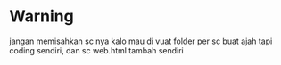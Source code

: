 # Warning
jangan memisahkan sc nya kalo mau 
di vuat folder per sc buat ajah tapi
coding sendiri, dan sc web.html tambah sendiri 
